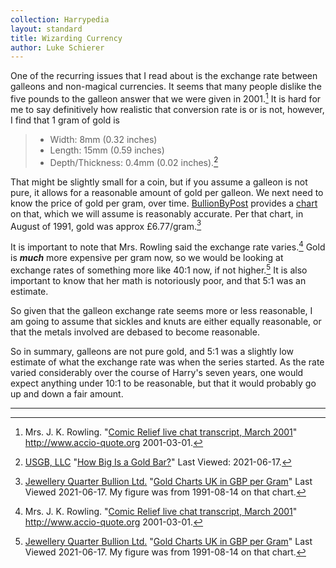 ```yaml
---
collection: Harrypedia
layout: standard
title: Wizarding Currency
author: Luke Schierer
---
```


One of the recurring issues that I read about is the exchange rate between
galleons and non-magical currencies. It seems that many people dislike the five
pounds to the galleon answer that we were given in 2001.[^20210617-1] It is
hard for me to say definitively how realistic that conversion rate is or is not,
however, I find that 1 gram of gold is

> - Width: 8mm (0.32 inches)
> - Length: 15mm (0.59 inches)
> - Depth/Thickness: 0.4mm (0.02 inches).[^20210617-6]

That might be slightly small for a coin, but if you assume a galleon is not
pure, it allows for a reasonable amount of gold per galleon. We next need to
know the price of gold per gram, over time. [BullionByPost][BBP1] provides a
[chart][BBP2] on that, which we will assume is reasonably accurate. Per that
chart, in August of 1991, gold was approx £6.77/gram.[^20210617-3]

It is important to note that Mrs. Rowling said the exchange rate
varies.[^20210617-4] Gold is _**much**_ more expensive per gram now, so we
would be looking at exchange rates of something more like 40:1 now, if not
higher.[^20210617-5] It is also important to know that her math is notoriously
poor, and that 5:1 was an estimate.

So given that the galleon exchange rate seems more or less reasonable, I am
going to assume that sickles and knuts are either equally reasonable, or that
the metals involved are debased to become reasonable.

So in summary, galleons are not pure gold, and 5:1 was a slightly low estimate
of what the exchange rate was when the series started. As the rate varied
considerably over the course of Harry's seven years, one would expect anything
under 10:1 to be reasonable, but that it would probably go up and down a fair
amount.

---

[^20210617-1]:
    Mrs. J. K. Rowling.
    "[Comic Relief live chat transcript, March 2001](http://web.archive.org/web/20091023035038/http://www.accio-quote.org/articles/2001/0301-comicrelief-staff.htm)"
    <http://www.accio-quote.org> 2001-03-01.

[^20210617-4]:
    Mrs. J. K. Rowling.
    "[Comic Relief live chat transcript, March 2001](http://web.archive.org/web/20091023035038/http://www.accio-quote.org/articles/2001/0301-comicrelief-staff.htm)"
    <http://www.accio-quote.org> 2001-03-01.

[^20210617-2]:
    [Money Metals Exchange][MMM].
    "[1 Gram Gold Bar (In Assay)][1GGBIA]"
    Last Viewed: 2021-06-17.

[^20210617-3]:
    [Jewellery Quarter Bullion Ltd.][BBP1]
    "[Gold Charts UK in GBP per Gram]"
    Last Viewed 2021-06-17. My figure was from 1991-08-14 on that chart.

[^20210617-5]:
    [Jewellery Quarter Bullion Ltd.][BBP1]
    "[Gold Charts UK in GBP per Gram]"
    Last Viewed 2021-06-17. My figure was from 1991-08-14 on that chart.

[^20210617-6]:
    [USGB, LLC][USGBL]
    "[How Big Is a Gold Bar?]"
    Last Viewed: 2021-06-17.

[USGBL]: https://www.usgoldbureau.com/
[How Big Is a Gold Bar?]: https://www.usgoldbureau.com/gold-bar-sizes
[BBP1]: https://www.bullionbypost.co.uk/
[BBP2]: https://www.bullionbypost.co.uk/gold-price/gold-charts/
[MMM]: https://www.moneymetals.com/
[1GGBIA]: https://www.moneymetals.com/1-gram-gold-bar/121
[Gold Charts UK in GBP per Gram]: https://www.bullionbypost.co.uk/gold-price/gold-charts/
